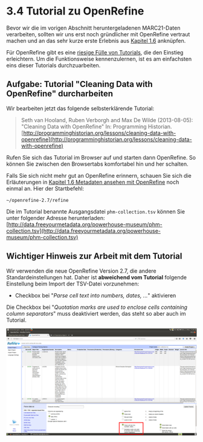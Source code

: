 # 3.4 Tutorial zu OpenRefine

Bevor wir die im vorigen Abschnitt heruntergeladenen MARC21-Daten verarbeiten, sollten wir uns erst noch gründlicher mit OpenRefine vertraut machen und an das sehr kurze erste Erlebnis aus [Kapitel 1.6](/kapitel-1/16-metadaten-ansehen-mit-openrefine.md) anknüpfen.

Für OpenRefine gibt es eine [riesige Fülle von Tutorials](https://github.com/OpenRefine/OpenRefine/wiki/External-Resources), die den Einstieg erleichtern. Um die Funktionsweise kennenzulernen, ist es am einfachsten eins dieser Tutorials durchzuarbeiten.

## Aufgabe: Tutorial "Cleaning Data with OpenRefine" durcharbeiten

Wir bearbeiten jetzt das folgende selbsterklärende Tutorial:

> Seth van Hooland, Ruben Verborgh and Max De Wilde \(2013-08-05\): "Cleaning Data with OpenRefine" In: Programming Historian. [http://programminghistorian.org/lessons/cleaning-data-with-openrefine](http://programminghistorian.org/lessons/cleaning-data-with-openrefine)

Rufen Sie sich das Tutorial im Browser auf und starten dann OpenRefine. So können Sie zwischen den Browsertabs komfortabel hin und her schalten.

Falls Sie sich nicht mehr gut an OpenRefine erinnern, schauen Sie sich die Erläuterungen in [Kapitel 1.6 Metadaten ansehen mit OpenRefine](/kapitel-1/16-metadaten-ansehen-mit-openrefine.md) noch einmal an. Hier der Startbefehl:

```
~/openrefine-2.7/refine
```

Die im Tutorial benannte Ausgangsdatei `phm-collection.tsv` können Sie unter folgender Adresse herunterladen: [http://data.freeyourmetadata.org/powerhouse-museum/phm-collection.tsv](http://data.freeyourmetadata.org/powerhouse-museum/phm-collection.tsv)

## Wichtiger Hinweis zur Arbeit mit dem Tutorial

Wir verwenden die neue OpenRefine Version 2.7, die andere Standardeinstellungen hat. Daher ist **abweichend vom Tutorial** folgende Einstellung beim Import der TSV-Datei vorzunehmen:

* Checkbox bei "_Parse cell text into numbers, dates, ..._" aktivieren

Die Checkbox bei "_Quotation marks are used to enclose cells containing column separators_" muss deaktiviert werden, das steht so aber auch im Tutorial.

[![](/images/tutorial-openrefine-import.png)](https://raw.githubusercontent.com/felixlohmeier/kurs-bibliotheks-und-archivinformatik/master/images/tutorial-openrefine-import.png)